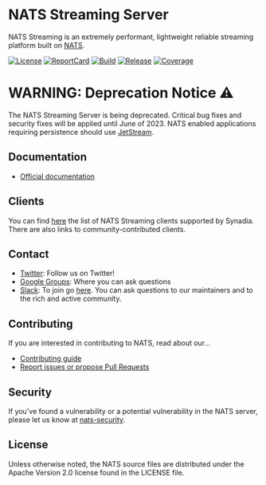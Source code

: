 # NATS Streaming Server

NATS Streaming is an extremely performant, lightweight reliable streaming platform built on [NATS](https://nats.io).

[![License][License-Image]][License-Url] [![ReportCard][ReportCard-Image]][ReportCard-Url] [![Build][Build-Status-Image]][Build-Status-Url] [![Release][Release-Image]][Release-Url] [![Coverage][Coverage-Image]][Coverage-Url]

# WARNING:  Deprecation Notice :warning:

The NATS Streaming Server is being deprecated.  Critical bug fixes and security fixes will be applied until June of 2023.  NATS enabled applications requiring persistence should use [JetStream](https://docs.nats.io/nats-concepts/jetstream).

## Documentation

* [Official documentation](https://docs.nats.io/legacy/stan)

## Clients

You can find [here](https://nats.io/download/) the list of NATS Streaming clients supported by Synadia. There are also links to community-contributed clients.

## Contact

* [Twitter](https://twitter.com/nats_io): Follow us on Twitter!
* [Google Groups](https://groups.google.com/forum/#!forum/natsio): Where you can ask questions
* [Slack](https://natsio.slack.com): To join go [here](https://slack.nats.io). You can ask questions to our maintainers and to the rich and active community.

## Contributing

If you are interested in contributing to NATS, read about our...

* [Contributing guide](https://nats.io/community/#contribute)
* [Report issues or propose Pull Requests](https://github.com/nats-io/nats-streaming-server)

## Security

If you've found a vulnerability or a potential vulnerability in the NATS server, please let us know at
[nats-security](mailto:security@nats.io).

## License

Unless otherwise noted, the NATS source files are distributed
under the Apache Version 2.0 license found in the LICENSE file.


[License-Url]: https://www.apache.org/licenses/LICENSE-2.0
[License-Image]: https://img.shields.io/badge/License-Apache2-blue.svg
[Build-Status-Url]: https://travis-ci.com/github/nats-io/nats-streaming-server
[Build-Status-Image]: https://travis-ci.com/nats-io/nats-streaming-server.svg?branch=main
[Coverage-Url]: https://coveralls.io/r/nats-io/nats-streaming-server?branch=main
[Coverage-image]: https://coveralls.io/repos/github/nats-io/nats-streaming-server/badge.svg?branch=main&t=kIxrDE
[ReportCard-Url]: http://goreportcard.com/report/nats-io/nats-streaming-server
[ReportCard-Image]: http://goreportcard.com/badge/github.com/nats-io/nats-streaming-server
[Release-Url]: https://github.com/nats-io/nats-streaming-server/releases/tag/v0.25.5
[Release-image]: https://img.shields.io/badge/release-v0.25.5-1eb0fc.svg
[github-release]: https://github.com/nats-io/nats-streaming-server/releases/
